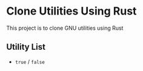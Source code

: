 # Clone Utilities Using Rust

This project is to clone GNU utilities using Rust

## Utility List

* `true` / `false`
